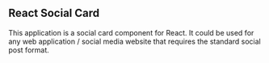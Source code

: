 ## React Social Card

This application is a social card component for React.
It could be used for any web application / social media website that requires the standard social post format.

